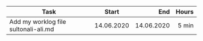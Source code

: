 | Task     | Start            | End  | Hours |
| ------------- |:-------------:| -----:| -----:|
| Add my worklog file sultonali-ali.md | 14.06.2020 | 14.06.2020 | 5 min |